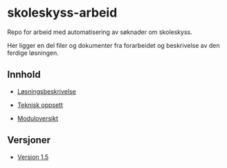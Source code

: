 # skoleskyss-arbeid
Repo for arbeid med automatisering av søknader om skoleskyss.

Her ligger en del filer og dokumenter fra forarbeidet og beskrivelse av den ferdige løsningen.

## Innhold

- [Løsningsbeskrivelse](beskrivelse/losning.md)

- [Teknisk oppsett](beskrivelse/oppsett.md)

- [Moduloversikt](beskrivelse/moduler.md)

## Versjoner
- [Versjon 1.5](versjoner/1.5.md)